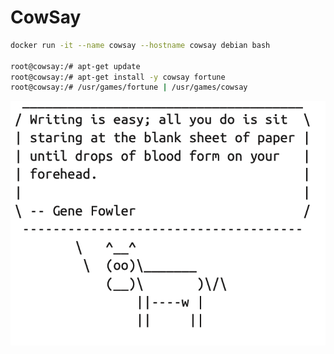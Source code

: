 # CowSay

```bash
docker run -it --name cowsay --hostname cowsay debian bash

root@cowsay:/# apt-get update
root@cowsay:/# apt-get install -y cowsay fortune
root@cowsay:/# /usr/games/fortune | /usr/games/cowsay
```

![alt](assets/cowsay.png)